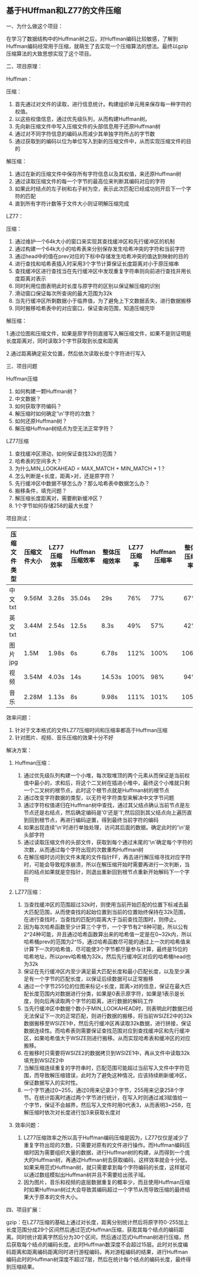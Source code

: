 ## 			基于HUffman和LZ77的文件压缩

一、为什么做这个项目：

在学习了数据结构中的Huffman树之后，对Huffman编码比较敏感，了解到Huffman编码经常用于压缩，就萌生了去实现一个压缩算法的想法。最终以gzip压缩算法的大致思想实现了这个项目。

二、项目原理：

Huffman：

压缩：

1. 首先通过对文件的读取，进行信息统计。构建组织单元用来保存每一种字符的权值。
2. 以这些权值信息，通过优先级队列，从而构建Huffman树。
3. 先向新压缩文件中写入压缩文件的头部信息用于还原Huffman树
4. 通过对不同字符信息的编码从而减少其单独字符所占的字节数
5. 通过获取到的编码以位为单位写入到新的压缩文件中，从而实现压缩文件的目的

解压缩：

1. 通过在新的压缩文件中保存所有字符信息以及其权值，来还原Huffman树
2. 通过读取压缩文件的每一个字节的最高位来判断其编码对应的字符
3. 如果此时结点的左子树和右子树为空，表示此次匹配已经成功则开启下一个字符的匹配
4. 直到所有字符计数等于文件大小则证明解压缩完成

LZ77：

压缩：

1. 通过维护一个64k大小的窗口来实现其查找缓冲区和先行缓冲区的机制
2. 通过构建一个64k大小的哈希表来分别保存发生哈希冲突的字符和当前字符
3. 通过head中的值在prev对应的下标中存储发生哈希冲突的值达到映射的目的
4. 进行查找和哈希表插入时采用3个字节计算保证长度距离对小于原压缩串
5. 查找缓冲区进行查找当在先行缓冲区中发现重复字符串则向前进行查找并用长度距离对表示
6. 同时利用位图表明此时长度与原字符的区别以保证解压缩的识别
7. 滑动窗口保证每次所查询的最大范围为32k
8. 当先行缓冲区所剩数据小于临界值，为了避免上下文数据丢失，进行数据搬移
9. 同时搬移哈希表中的对应窗口，保证查询范围，知道压缩完毕

解压缩：

1.通过位图和压缩文件，如果是原字符则直接写入解压缩文件，如果不是则证明是长度距离对，同时读取3个字节获取到长度和距离

2.通过距离确定前文位置，然后依次读取长度个字符进行写入

三、项目问题

Huffman压缩

1. 如何构建一颗Huffman树？
2. 中文数据？
3. 如何获取字符编码？
4. 解压缩时如何确定'\n'字符的次数？
5. 如何还原Huffman树？
6. 解压缩Huffman树结点为空无法正常字符？

LZ77压缩

1. 查找缓冲区滑动，如何保证查找32k的范围？
2. 哈希表的空间多大？
3. 为什么MIN_LOOKAHEAD = MAX_MATCH + MIN_MATCH + 1？
5. 怎么判断是<长度，距离>对，还是原字符？
6. 先行缓冲区中数据不够怎么办？那么哈希表中数据怎么办？
7. 搬移条件，填充问题？
8. 解压缩长度距离对，需要刷新缓冲区？
8. 1个字节如何存储258的最大长度？

项目测试：

| 压缩文件类型 | 压缩文件大小 | LZ77压缩效率 | Huffman压缩效率 | 整体压缩效率 | LZ77压缩率 | Huffman压缩率 | 整体压缩率 |
| ------------ | ------------ | ------------ | --------------- | ------------ | ---------- | ------------- | :--------: |
| 中文txt      | 9.56M        | 3.28s        | 35.04s          | 29s          | 76%        | 77%           |    67%     |
| 英文txt      | 3.44M        | 2.54s        | 12.5s           | 8.3s         | 49%        | 57%           |    42%     |
| 图片jpg      | 1.5M         | 1.98s        | 6s              | 6.78s        | 112%       | 100%          |    106%    |
| 视频         | 3.54M        | 4.03s        | 14s             | 14.53s       | 100%       | 98%           |    94%     |
| 音乐         | 2.28M        | 1.13s        | 8s              | 9.98s        | 111%       | 101%          |    105%    |

效率问题：

1. 针对于文本格式的文件LZ77压缩时间和压缩率都高于Huffman压缩
2. 针对图片、视频、音乐压缩的效果十分不好

解决方案：

1. Huffman压缩：
   1. 通过优先级队列构建一个小堆，每次取堆顶的两个元素从而保证是当前权值中最小的，求和后，将这个二叉树在插进小堆中，最终这个小堆就只剩一个二叉树的根节点，此时这个根节点就是Huffman树的根节点
   2. 通过改变字符数据的类型，以无符号字符类型来解决中文字节问题
   3. 通过字符权值递归在Huffman树中查找，通过其父结点确认当前节点是左节点还是右结点，然后确定编码是'0'还是'1',然后回到其父结点向上遍历直到回到根节点，再进行编码逆置，得到最终当前字符的编码
   4. 如果出现连续'\n'时进行单独处理，访问其后面的数据。确定此时的'\n'是头部字符
   5. 通过读取压缩文件的头部文件，获取到每个通过末尾的'\n'确定每个字符的次数，从而通过每个字符出现的次数重构Huffman树
   6. 在解压缩时访问到文件末尾的文件指针FF，再去进行解压缩寻找对应字符时，可能会导致程序崩溃，所以在解压缩开始时需要再进行一次判断，当前的结点如果就是空指针，则退出重新回到根节点重新开始解码下一个字符

1. LZ77压缩：
   1. 当查找缓冲区的范围超过32k时，则使用当前开始匹配的位置下标减去最大匹配范围，从而使查找的起始位置到当前的位置始终保持在32k范围，在进行查找时，当查找的匹配的距离大于当前查找范围时，则停止。
   2. 因为每次哈希函数至少计算三个字节，一个字节有2^8种可能，所以公有2^24种可能，并且通过哈希函数算出来的哈希值一定是在0~32k内，所以哈希桶prev的范围为2^15，通过哈希函数尽可能的通过上一次的哈希值来计算下一次的哈希值，尽可能使3个字节都尽量参与计算，最终是15位的哈希地址，所以prev哈希桶为32k，然后先行缓冲区对应的哈希桶head也为32k
   3. 保证在先行缓冲区内至少满足最大匹配长度和最小匹配长度，以及至少满足有一个字节的匹配长度，以保证后续数据可以正常搬移
   4. 通过一个字节255位的位图来标记<长度，距离>对的信息，保证在最大匹配长度范围内对数据进行分类，如果是0表示原字符，如果是1表示是长度，则向后再读取两个字节的距离，进行数据的解码工作
   5. 当先行缓冲区中数据个数小于MIN_LOOKAHEAD时，则表明此时数据已经无法保证下一次的正常匹配，则进行数据的搬移，将当前WSIZE2中的32k数据搬移至WSIZE1中，然后先行缓冲区再读取32k数据，进行拼接，保证数据连续性。而哈希表则需要保证查找范围对应到查找缓冲区和先行缓冲区，如果哈希值大于WSIZE则进行搬移。从而实现哈希表和缓冲区的对应搬移。
   6. 在搬移时只需要将WSIZE2的数据拷贝到WSIZE1中，再从文件中读取32k填充到WSIZE2中
   7. 当解压缩连续重复的字符串时，匹配范围可能超过当前写入文件中字符范围，而导致解压缩错误，此时为了避免这种情况，应该持续刷新缓冲区，保证数据写入的实时性。
   8. 一个字节通过0~255，通过0用来记录3个字节，255用来记录258个字节。在统计距离时通过两个字节进行统计，在写入时则通过减3赋值给一个字节，保证不会越界，然后写入文件时用0代表3，从而表明3~258，在解压缩时依次对长度进行加3来获取长度对
2. 效率问题：
   1. LZ77压缩效率之所以高于Huffman编码压缩是因为，LZ77仅仅是减少了重复字符出现的次数，只需要对原有的文件进行操作。而Huffman编码压缩时因为需要组织大量的数据，进行Huffman树的构建，从而得到一个庞大的Huffman树，再通过Huffman树去获取编码，这样效率就会十分低。如果采用范式Huffman树，就只需要拿到每个字符编码的长度，这样就可以通过数组模拟出Huffman树并且不需要给出孩子域。
   2. 因为图片，音乐和视频的底层数据重复的概率少，而且使用Huffman压缩时如果Huffman树过大会导致其编码超过一个字节从而导致压缩的最终结果大于原本的文件大小。

四、项目扩展：

gzip：在LZ77压缩的基础上通过对长度，距离分别统计然后将原字符0-255加上长度范围分成29个区间然后通过范式Huffman压缩，获取其每个结点的编码距离。同时统计距离字然后分为30个区间，然后通过范式Huffman树进行压缩，然后获取每个结点的编码长度。此时Huffman数深度不会超过15层。此时对长度编码距离和距离编码距离同时进行游程编码，再对游程编码的结果，进行Huffman编码此时的Huffman树深度不超过7层，然后在统计每个结点的编码长度，最终得到压缩结果。